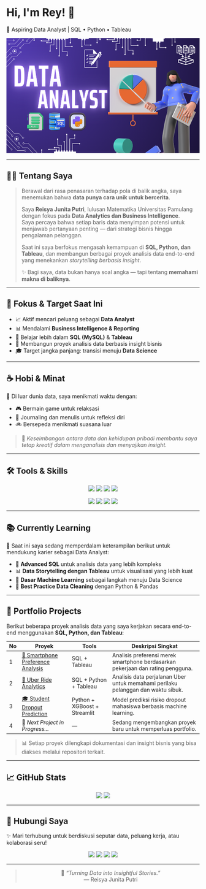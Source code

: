 # Hi, I'm Rey! 🙌  
🎯 Aspiring Data Analyst | SQL • Python • Tableau  

<div align="center">
  <img height="300" width="600" alt="Portfolio Banner" src="https://github.com/reisyajunita/reisyajunita/blob/725d6d8fce4bbddd2f54c269c2e51c9f29e64730/background.png">
</div>

---

## 👩‍💻 Tentang Saya

> Berawal dari rasa penasaran terhadap pola di balik angka, saya menemukan bahwa **data punya cara unik untuk bercerita**.  
>  
> Saya **Reisya Junita Putri**, lulusan Matematika Universitas Pamulang dengan fokus pada **Data Analytics dan Business Intelligence**.  
> Saya percaya bahwa setiap baris data menyimpan potensi untuk menjawab pertanyaan penting — dari strategi bisnis hingga pengalaman pelanggan.  
>  
> Saat ini saya berfokus mengasah kemampuan di **SQL, Python, dan Tableau**, dan membangun berbagai proyek analisis data end-to-end yang menekankan *storytelling berbasis insight*.  
>  
> ✨ Bagi saya, data bukan hanya soal angka — tapi tentang **memahami makna di baliknya**.

---

## 🎯 Fokus & Target Saat Ini  
- 📈 Aktif mencari peluang sebagai **Data Analyst**  
- 📊 Mendalami **Business Intelligence & Reporting**  
- 🧠 Belajar lebih dalam **SQL (MySQL)** & **Tableau**  
- 🚀 Membangun proyek analisis data berbasis insight bisnis  
- 🎓 Target jangka panjang: transisi menuju **Data Science**

---

## ☕ Hobi & Minat
🌿 Di luar dunia data, saya menikmati waktu dengan:  
- 🎮 Bermain game untuk relaksasi  
- 📖 Journaling dan menulis untuk refleksi diri  
- 🚲 Bersepeda menikmati suasana luar  

> 🌸 *Keseimbangan antara data dan kehidupan pribadi membantu saya tetap kreatif dalam menganalisis dan menyajikan insight.*

---

## 🛠️ Tools & Skills  

<p align="center">
  <img src="https://img.shields.io/badge/SQL-MySQL-blue?style=for-the-badge&logo=mysql&logoColor=white"/>
  <img src="https://img.shields.io/badge/Python-3776AB?style=for-the-badge&logo=python&logoColor=white"/>
  <img src="https://img.shields.io/badge/Tableau-E97627?style=for-the-badge&logo=tableau&logoColor=white"/>
  <img src="https://img.shields.io/badge/Excel-217346?style=for-the-badge&logo=microsoft-excel&logoColor=white"/>
</p>

<p align="center">
  <img src="https://img.shields.io/badge/PowerPoint-B7472A?style=for-the-badge&logo=microsoft-powerpoint&logoColor=white"/>
  <img src="https://img.shields.io/badge/VSCode-007ACC?style=for-the-badge&logo=visual-studio-code&logoColor=white"/>
  <img src="https://img.shields.io/badge/Google%20Sheets-34A853?style=for-the-badge&logo=googlesheets&logoColor=white"/>
  <img src="https://img.shields.io/badge/Artificial%20Intelligence-FF6F00?style=for-the-badge&logo=openai&logoColor=white"/>
</p>

---

## 📚 Currently Learning  

🌱 Saat ini saya sedang memperdalam keterampilan berikut untuk mendukung karier sebagai Data Analyst:  

- 🧮 **Advanced SQL** untuk analisis data yang lebih kompleks  
- 📊 **Data Storytelling dengan Tableau** untuk visualisasi yang lebih kuat  
- 🤖 **Dasar Machine Learning** sebagai langkah menuju Data Science  
- 🧹 **Best Practice Data Cleaning** dengan Python & Pandas  

---

## 🧩 Portfolio Projects  

Berikut beberapa proyek analisis data yang saya kerjakan secara end-to-end menggunakan **SQL, Python, dan Tableau**:  

| No | Proyek | Tools | Deskripsi Singkat |
|----|--------|--------|-------------------|
| 1 | [📱 Smartphone Preference Analysis](https://github.com/reisyajunita/cellphones_smartphone_analysis) | SQL + Tableau | Analisis preferensi merek smartphone berdasarkan pekerjaan dan rating pengguna. |
| 2 | [🚗 Uber Ride Analytics](https://github.com/reisyajunita/uber_analysis_project) | SQL + Python + Tableau | Analisis data perjalanan Uber untuk memahami perilaku pelanggan dan waktu sibuk. |
| 3 | [🎓 Student Dropout Prediction](https://github.com/reisyajunita/LaskarAI-Final-Portfolio/tree/main/08-Penerapan-DS-2) | Python + XGBoost + Streamlit | Model prediksi risiko dropout mahasiswa berbasis machine learning. |
| 4 | 🚧 *Next Project in Progress...* | — | Sedang mengembangkan proyek baru untuk memperluas portfolio. |

> 📊 Setiap proyek dilengkapi dokumentasi dan insight bisnis yang bisa diakses melalui repositori terkait.

---

## 📈 GitHub Stats  

<p align="center">
  <img height="170" src="https://github-readme-stats.vercel.app/api?username=reisyajunita&show_icons=true&theme=rose_pine&hide_border=true&count_private=true"/>
  <img height="170" src="https://github-readme-stats.vercel.app/api/top-langs/?username=reisyajunita&layout=compact&theme=rose_pine&hide_border=true"/>
</p>

---

## 🤝 Hubungi Saya  

✨ Mari terhubung untuk berdiskusi seputar data, peluang kerja, atau kolaborasi seru!  

<p align="center">
  <a href="https://www.linkedin.com/in/reisyajunita/"><img src="https://img.shields.io/badge/-LinkedIn-0077B5?style=for-the-badge&logo=linkedin&logoColor=white"/></a>
  <a href="mailto:reisyajunita@gmail.com"><img src="https://img.shields.io/badge/-Gmail-D14836?style=for-the-badge&logo=gmail&logoColor=white"/></a>
  <a href="https://www.instagram.com/reisyajunitaa/"><img src="https://img.shields.io/badge/-Instagram-E4405F?style=for-the-badge&logo=instagram&logoColor=white"/></a>
  <a href="https://public.tableau.com/app/profile/reisya.junita"><img src="https://img.shields.io/badge/-Tableau%20Public-E97627?style=for-the-badge&logo=tableau&logoColor=white"/></a>
</p>

---

<div align="center">

> 🌷 *“Turning Data into Insightful Stories.”*  
> — Reisya Junita Putri  

</div>
